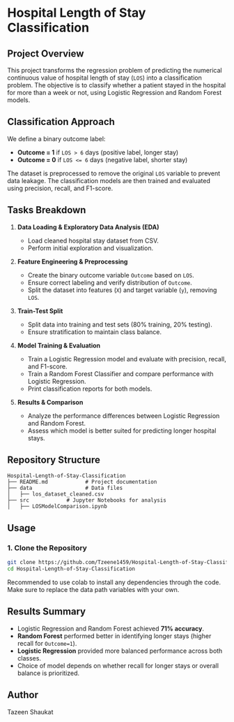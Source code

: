 # Hospital Length of Stay Classification

## Project Overview
This project transforms the regression problem of predicting the numerical continuous value of hospital length of stay (`LOS`) into a classification problem. The objective is to classify whether a patient stayed in the hospital for more than a week or not, using Logistic Regression and Random Forest models.

## Classification Approach
We define a binary outcome label:
- **Outcome = 1** if `LOS > 6` days (positive label, longer stay)
- **Outcome = 0** if `LOS <= 6` days (negative label, shorter stay)

The dataset is preprocessed to remove the original `LOS` variable to prevent data leakage. The classification models are then trained and evaluated using precision, recall, and F1-score.

## Tasks Breakdown
1. **Data Loading & Exploratory Data Analysis (EDA)**
   - Load cleaned hospital stay dataset from CSV.
   - Perform initial exploration and visualization.

2. **Feature Engineering & Preprocessing**
   - Create the binary outcome variable `Outcome` based on `LOS`.
   - Ensure correct labeling and verify distribution of `Outcome`.
   - Split the dataset into features (`X`) and target variable (`y`), removing `LOS`.

3. **Train-Test Split**
   - Split data into training and test sets (80% training, 20% testing).
   - Ensure stratification to maintain class balance.

4. **Model Training & Evaluation**
   - Train a Logistic Regression model and evaluate with precision, recall, and F1-score.
   - Train a Random Forest Classifier and compare performance with Logistic Regression.
   - Print classification reports for both models.

5. **Results & Comparison**
   - Analyze the performance differences between Logistic Regression and Random Forest.
   - Assess which model is better suited for predicting longer hospital stays.

## Repository Structure

```
Hospital-Length-of-Stay-Classification
├── README.md            # Project documentation
├── data                 # Data files 
│   ├── los_dataset_cleaned.csv
├── src            # Jupyter Notebooks for analysis
│   ├── LOSModelComparison.ipynb

```

## Usage

### 1. Clone the Repository
```sh
git clone https://github.com/Tzeene1459/Hospital-Length-of-Stay-Classification.git
cd Hospital-Length-of-Stay-Classification
```
Recommended to use colab to install any dependencies through the code. 
Make sure to replace the data path variables with your own. 


## Results Summary
- Logistic Regression and Random Forest achieved **71% accuracy**.
- **Random Forest** performed better in identifying longer stays (higher recall for `Outcome=1`).
- **Logistic Regression** provided more balanced performance across both classes.
- Choice of model depends on whether recall for longer stays or overall balance is prioritized.

## Author 

Tazeen Shaukat

